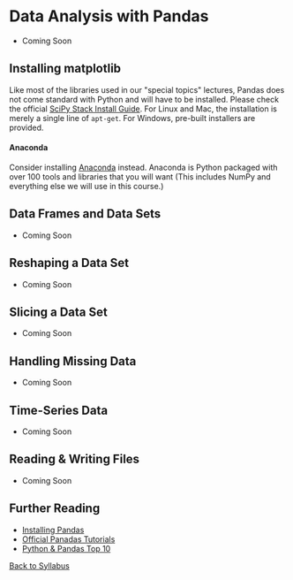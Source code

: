 # Data Analysis with Pandas

 * Coming Soon

## Installing matplotlib

Like most of the libraries used in our "special topics" lectures, Pandas does not come standard with Python and will have to be installed. Please check the official [SciPy Stack Install Guide](http://www.scipy.org/install.html). For Linux and Mac, the installation is merely a single line of `apt-get`. For Windows, pre-built installers are provided.

#### Anaconda

Consider installing [Anaconda](http://docs.continuum.io/anaconda/install.html) instead. Anaconda is Python packaged with over 100 tools and libraries that you will want (This includes NumPy and everything else we will use in this course.)

## Data Frames and Data Sets

 * Coming Soon

## Reshaping a Data Set

 * Coming Soon

## Slicing a Data Set

 * Coming Soon

## Handling Missing Data

 * Coming Soon

## Time-Series Data

 * Coming Soon

## Reading & Writing Files

 * Coming Soon


## Further Reading

 * [Installing Pandas](http://pandas.pydata.org/pandas-docs/stable/install.html)
 * [Official Panadas Tutorials](http://pandas.pydata.org/pandas-docs/stable/tutorials.html)
 * [Python & Pandas Top 10](http://manishamde.github.io/blog/2013/03/07/pandas-and-python-top-10/)


[Back to Syllabus](../../README.md)
